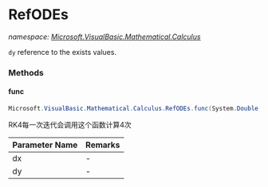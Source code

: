 ﻿# RefODEs
_namespace: [Microsoft.VisualBasic.Mathematical.Calculus](./index.md)_

``dy`` reference to the exists values.



### Methods

#### func
```csharp
Microsoft.VisualBasic.Mathematical.Calculus.RefODEs.func(System.Double,Microsoft.VisualBasic.Mathematical.BasicR.Vector@)
```
RK4每一次迭代会调用这个函数计算4次

|Parameter Name|Remarks|
|--------------|-------|
|dx|-|
|dy|-|



